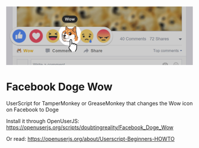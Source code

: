 ![alt tag](https://raw.githubusercontent.com/doubtingreality/fb-dogewow/master/cover-doge.jpg)

# Facebook Doge Wow
UserScript for TamperMonkey or GreaseMonkey that changes the Wow icon on Facebook to Doge

Install it through OpenUserJS:
https://openuserjs.org/scripts/doubtingreality/Facebook_Doge_Wow

Or read:
https://openuserjs.org/about/Userscript-Beginners-HOWTO
